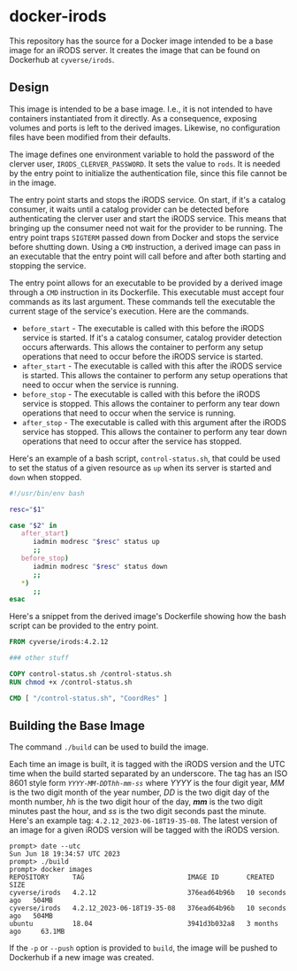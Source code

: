 # docker-irods

This repository has the source for a Docker image intended to be a base image for an iRODS server. It creates the image that can be found on Dockerhub at `cyverse/irods`.

## Design

This image is intended to be a base image. I.e., it is not intended to have containers instantiated from it directly. As a consequence, exposing volumes and ports is left to the derived images. Likewise, no configuration files have been modified from their defaults.

The image defines one environment variable to hold the password of the clerver user, `IRODS_CLERVER_PASSWORD`. It sets the value to `rods`. It is needed by the entry point to initialize the authentication file, since this file cannot be in the image.

The entry point starts and stops the iRODS service. On start, if it's a catalog consumer, it waits until a catalog provider can be detected before authenticating the clerver user and start the iRODS service. This means that bringing up the consumer need not wait for the provider to be running. The entry point traps `SIGTERM` passed down from Docker and stops the service before shutting down. Using a `CMD` instruction, a derived image can pass in an executable that the entry point will call before and after both starting and stopping the service.

The entry point allows for an executable to be provided by a derived image through a `CMD` instruction in its Dockerfile. This executable must accept four commands as its last argument. These commands tell the executable the current stage of the service's execution. Here are the commands.

* `before_start` - The executable is called with this before the iRODS service is started. If it's a catalog consumer, catalog provider detection occurs afterwards. This allows the container to perform any setup operations that need to occur before the iRODS service is started.
* `after_start` - The executable is called with this after the iRODS service is started. This allows the container to perform any setup operations that need to occur when the service is running.
* `before_stop` - The executable is called with this before the iRODS service is stopped. This allows the container to perform any tear down operations that need to occur when the service is running.
* `after_stop` - The executable is called with this argument after the iRODS service has stopped. This allows the container to perform any tear down operations that need to occur after the service has stopped.

Here's an example of a bash script, `control-status.sh`, that could be used to set the status of a given resource as `up` when its server is started and `down` when stopped.

```bash
#!/usr/bin/env bash

resc="$1"

case "$2" in
   after_start)
      iadmin modresc "$resc" status up
      ;;
   before_stop)
      iadmin modresc "$resc" status down
      ;;
   *)
      ;;
esac
```

Here's a snippet from the derived image's Dockerfile showing how the bash script can be provided to the entry point.

```Dockerfile
FROM cyverse/irods:4.2.12

### other stuff

COPY control-status.sh /control-status.sh
RUN chmod +x /control-status.sh

CMD [ "/control-status.sh", "CoordRes" ]
```

## Building the Base Image

The command `./build` can be used to build the image.

Each time an image is built, it is tagged with the iRODS version and the UTC time when the build started separated by an underscore. The tag has an ISO 8601 style form _`YYYY`_`-`_`MM`_`-`_`DD`_`T`_`hh`_`-`_`mm`_`-`_`ss`_ where _YYYY_ is the four digit year, _MM_ is the two digit month of the year number, _DD_ is the two digit day of the month number, _hh_ is the two digit hour of the day, _**mm**_ is the two digit minutes past the hour, and _ss_ is the two digit seconds past the minute. Here's an example tag: `4.2.12_2023-06-18T19-35-08`. The latest version of an image for a given iRODS version will be tagged with the iRODS version.

```console
prompt> date --utc
Sun Jun 18 19:34:57 UTC 2023
prompt> ./build
prompt> docker images
REPOSITORY      TAG                          IMAGE ID       CREATED          SIZE
cyverse/irods   4.2.12                       376ead64b96b   10 seconds ago   504MB
cyverse/irods   4.2.12_2023-06-18T19-35-08   376ead64b96b   10 seconds ago   504MB
ubuntu          18.04                        3941d3b032a8   3 months ago     63.1MB
```

If the `-p` or `--push` option is provided to `build`, the image will be pushed to Dockerhub if a new image was created.
